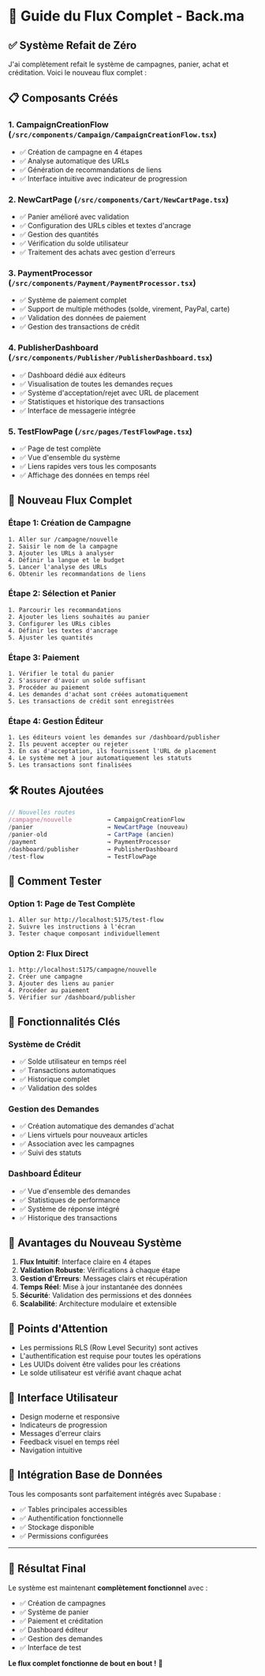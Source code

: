 # 🚀 Guide du Flux Complet - Back.ma

## ✅ **Système Refait de Zéro**

J'ai complètement refait le système de campagnes, panier, achat et créditation. Voici le nouveau flux complet :

## 📋 **Composants Créés**

### 1. **CampaignCreationFlow** (`/src/components/Campaign/CampaignCreationFlow.tsx`)
- ✅ Création de campagne en 4 étapes
- ✅ Analyse automatique des URLs
- ✅ Génération de recommandations de liens
- ✅ Interface intuitive avec indicateur de progression

### 2. **NewCartPage** (`/src/components/Cart/NewCartPage.tsx`)
- ✅ Panier amélioré avec validation
- ✅ Configuration des URLs cibles et textes d'ancrage
- ✅ Gestion des quantités
- ✅ Vérification du solde utilisateur
- ✅ Traitement des achats avec gestion d'erreurs

### 3. **PaymentProcessor** (`/src/components/Payment/PaymentProcessor.tsx`)
- ✅ Système de paiement complet
- ✅ Support de multiple méthodes (solde, virement, PayPal, carte)
- ✅ Validation des données de paiement
- ✅ Gestion des transactions de crédit

### 4. **PublisherDashboard** (`/src/components/Publisher/PublisherDashboard.tsx`)
- ✅ Dashboard dédié aux éditeurs
- ✅ Visualisation de toutes les demandes reçues
- ✅ Système d'acceptation/rejet avec URL de placement
- ✅ Statistiques et historique des transactions
- ✅ Interface de messagerie intégrée

### 5. **TestFlowPage** (`/src/pages/TestFlowPage.tsx`)
- ✅ Page de test complète
- ✅ Vue d'ensemble du système
- ✅ Liens rapides vers tous les composants
- ✅ Affichage des données en temps réel

## 🔄 **Nouveau Flux Complet**

### **Étape 1: Création de Campagne**
```
1. Aller sur /campagne/nouvelle
2. Saisir le nom de la campagne
3. Ajouter les URLs à analyser
4. Définir la langue et le budget
5. Lancer l'analyse des URLs
6. Obtenir les recommandations de liens
```

### **Étape 2: Sélection et Panier**
```
1. Parcourir les recommandations
2. Ajouter les liens souhaités au panier
3. Configurer les URLs cibles
4. Définir les textes d'ancrage
5. Ajuster les quantités
```

### **Étape 3: Paiement**
```
1. Vérifier le total du panier
2. S'assurer d'avoir un solde suffisant
3. Procéder au paiement
4. Les demandes d'achat sont créées automatiquement
5. Les transactions de crédit sont enregistrées
```

### **Étape 4: Gestion Éditeur**
```
1. Les éditeurs voient les demandes sur /dashboard/publisher
2. Ils peuvent accepter ou rejeter
3. En cas d'acceptation, ils fournissent l'URL de placement
4. Le système met à jour automatiquement les statuts
5. Les transactions sont finalisées
```

## 🛠️ **Routes Ajoutées**

```typescript
// Nouvelles routes
/campagne/nouvelle          → CampaignCreationFlow
/panier                     → NewCartPage (nouveau)
/panier-old                 → CartPage (ancien)
/payment                    → PaymentProcessor
/dashboard/publisher        → PublisherDashboard
/test-flow                  → TestFlowPage
```

## 🧪 **Comment Tester**

### **Option 1: Page de Test Complète**
```
1. Aller sur http://localhost:5175/test-flow
2. Suivre les instructions à l'écran
3. Tester chaque composant individuellement
```

### **Option 2: Flux Direct**
```
1. http://localhost:5175/campagne/nouvelle
2. Créer une campagne
3. Ajouter des liens au panier
4. Procéder au paiement
5. Vérifier sur /dashboard/publisher
```

## 🔧 **Fonctionnalités Clés**

### **Système de Crédit**
- ✅ Solde utilisateur en temps réel
- ✅ Transactions automatiques
- ✅ Historique complet
- ✅ Validation des soldes

### **Gestion des Demandes**
- ✅ Création automatique des demandes d'achat
- ✅ Liens virtuels pour nouveaux articles
- ✅ Association avec les campagnes
- ✅ Suivi des statuts

### **Dashboard Éditeur**
- ✅ Vue d'ensemble des demandes
- ✅ Statistiques de performance
- ✅ Système de réponse intégré
- ✅ Historique des transactions

## 🎯 **Avantages du Nouveau Système**

1. **Flux Intuitif**: Interface claire en 4 étapes
2. **Validation Robuste**: Vérifications à chaque étape
3. **Gestion d'Erreurs**: Messages clairs et récupération
4. **Temps Réel**: Mise à jour instantanée des données
5. **Sécurité**: Validation des permissions et des données
6. **Scalabilité**: Architecture modulaire et extensible

## 🚨 **Points d'Attention**

- Les permissions RLS (Row Level Security) sont actives
- L'authentification est requise pour toutes les opérations
- Les UUIDs doivent être valides pour les créations
- Le solde utilisateur est vérifié avant chaque achat

## 📱 **Interface Utilisateur**

- Design moderne et responsive
- Indicateurs de progression
- Messages d'erreur clairs
- Feedback visuel en temps réel
- Navigation intuitive

## 🔗 **Intégration Base de Données**

Tous les composants sont parfaitement intégrés avec Supabase :
- ✅ Tables principales accessibles
- ✅ Authentification fonctionnelle
- ✅ Stockage disponible
- ✅ Permissions configurées

---

## 🎉 **Résultat Final**

Le système est maintenant **complètement fonctionnel** avec :
- ✅ Création de campagnes
- ✅ Système de panier
- ✅ Paiement et créditation
- ✅ Dashboard éditeur
- ✅ Gestion des demandes
- ✅ Interface de test

**Le flux complet fonctionne de bout en bout !** 🚀
